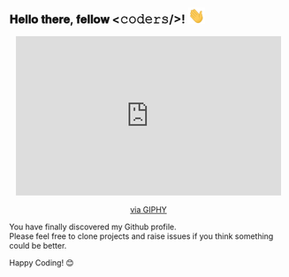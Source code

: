 
 <h2> 𝐇𝐞𝐥𝐥𝐨 𝐭𝐡𝐞𝐫𝐞, 𝐟𝐞𝐥𝐥𝐨𝐰 <𝚌𝚘𝚍𝚎𝚛𝚜/>! <img src="https://github.com/ABSphreak/ABSphreak/blob/master/gifs/Hi.gif" width="30px"></h2>

<div align="center" width="50">

 <iframe src="https://giphy.com/embed/13GIgrGdslD9oQ" width="480" height="288" frameBorder="0" class="giphy-embed" allowFullScreen></iframe>
 
 <p><a href="https://giphy.com/gifs/reaction-typing-unpopular-opinion-13GIgrGdslD9oQ">via GIPHY</a></p>


</div>

You have finally discovered my Github profile. <br>
Please feel free to clone projects and raise issues if you think something could be better.

Happy Coding! 😊

